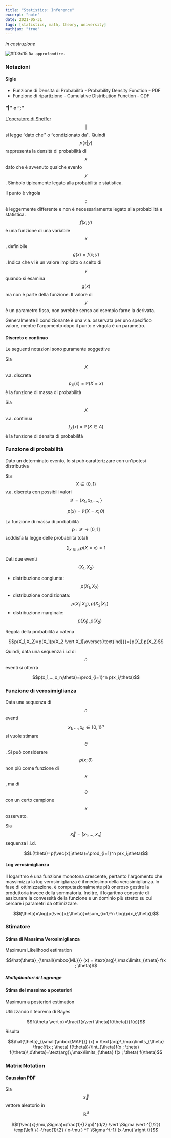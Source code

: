 ```yaml
---
title: "Statistics: Inference"
excerpt: "note"
date: 2021-05-31
tags: [statistics, math, theory, university]
mathjax: "true"
---
```


*in costruzione*

![#f03c15](https://via.placeholder.com/15/f03c15/000000?text=+) `Da approfondire.`


<!---
https://home.ttic.edu/~shubhendu/Slides/Estimation.pdf
--->


### Notazioni

#### Sigle
- Funzione di Densità di Probabilità - Probability Density Function - PDF
- Funzione di ripartizione - Cumulative Distribution Function - CDF

#### “|'' e “;''
[L'operatore di Sheffer](https://it.wikipedia.org/wiki/Operatore_di_Sheffer) $$\vert$$ si legge “dato che'' o “condizionato da''. Quindi $$p(x\vert y)$$ rappresenta la densità di probabilità di $$x$$ dato che è avvenuto qualche evento $$y$$. Simbolo tipicamente legato alla probabilità e statistica.

Il punto è virgola $$;$$ è leggermente differente e non è necessariamente legato alla probabilità e statistica. $$f(x;y)$$ è una funzione di una variabile $$x$$, definibile $$g(x)=f(x;y)$$. Indica che vi è un valore implicito o scelto di $$y$$ quando si esamina $$g(x)$$ ma non è parte della funzione. Il valore di $$y$$ è un parametro fisso, non avrebbe senso ad esempio farne la derivata.

Generalmente il condizionante è una v.a. osservata per uno specifico valore, mentre l'argomento dopo il punto e virgola è un parametro.

#### Discreto e continuo
Le seguenti notazioni sono puramente soggettive  

Sia $$X$$ v.a. discreta  
$$p_X(x)=\mathbb{P}(X=x)$$ è la funzione di massa di probabilità 

Sia $$X$$ v.a. continua  
$$f_X(x)=\mathbb{P}(X\in A)$$ è la funzione di densità di probabilità




### Funzione di probabilità
Dato un determinato evento, lo si può caratterizzare con un'ipotesi distributiva  

Sia $$X\in \{0,1\}$$ v.a. discreta con possibili valori $$\mathcal{X}=\{x_1,x_2,...,\}$$  

$$p(x)=\mathbb{P}(X=x;\theta)$$

La funzione di massa di probabilità $$p:\mathcal{X}\rightarrow [0,1]$$ soddisfa la legge delle probabilità totali  

$$\sum_{x\in\mathcal{X}}p(X=x)=1$$

Dati due eventi $$\left \langle X_1, X_2 \right \rangle$$
- distribuzione congiunta: $$p(X_1,X_2)$$
- distribuzione condizionata: $$p(X_1 \vert X_2), p(X_2 \vert X_1)$$
- distribuzione marginale: $$p(X_1),p(X_2)$$


Regola della probabilità a catena

$$p(X_1,X_2)=p(X_1)p(X_2 \vert X_1)\overset{\text{ind}}{=}p(X_1)p(X_2)$$

Quindi, data una sequenza i.i.d di $$n$$ eventi si otterrà

$$p(x_1,...,x_n;\theta)=\prod_{i=1}^n p(x_i;\theta)$$

### Funzione di verosimiglianza
Data una sequenza di $$n$$ eventi $$x_1,...,x_n\in \{0, 1\}^n$$ si vuole stimare $$\theta$$. Si può considerare $$p(x;\theta)$$ non più come funzione di $$x$$, ma di $$\theta$$ con un certo campione $$x$$ osservato.

Sia $$\vec{x}=[x_1,...,x_n]$$ sequenza i.i.d.

$$L(\theta)=p(\vec{x};\theta)=\prod_{i=1}^n p(x_i;\theta)$$

#### Log verosimiglianza
Il logaritmo è una funzione monotona crescente, pertanto l'argomento che massimizza la log verosimiglianza è il medesimo della verosimiglianza. In fase di ottimizzazione, è computazionalmente più oneroso gestire la produttoria invece della sommatoria. Inoltre, il logaritmo consente di assicurare la convessità della funzione e un dominio più stretto su cui cercare i parametri da ottimizzare. 

$$l(\theta)=\log{p(\vec{x};\theta)}=\sum_{i=1}^n \log{p(x_i;\theta)}$$

### Stimatore

#### Stima di Massima Verosimiglianza
Maximum Likelihood estimation  

$$\hat{\theta}_{\small{\mbox{ML}}} (x) = \text{arg}\,\max\limits_{\theta} f(x ; \theta)$$

##### Moltiplicatori di Lagrange



#### Stima del massimo a posteriori
Maximum a posteriori estimation  

Utilizzando il teorema di Bayes

$$f(\theta \vert x)=\frac{f(x\vert \theta)f(\theta)}{f(x)}$$

Risulta

$$\hat{\theta}_{\small{\mbox{MAP}}} (x) = \text{arg}\,\max\limits_{\theta} \frac{f(x ; \theta) f(\theta)}{\int_{\theta}f(x ; \theta) f(\theta)\,d\theta}=\text{arg}\,\max\limits_{\theta} f(x ; \theta) f(\theta)$$


### Matrix Notation

#### Gaussian PDF

Sia $$\vec{x}$$ vettore aleatorio in $$\mathbb{R}^d$$

$$f(\vec{x};\mu,\Sigma)=\frac{1}{(2\pi)^{d/2} \vert \Sigma \vert ^{1/2}} \exp{\left \{ -\frac{1}{2} ( x-\mu ) ^T \Sigma ^{-1} (x-\mu) \right \}}$$










